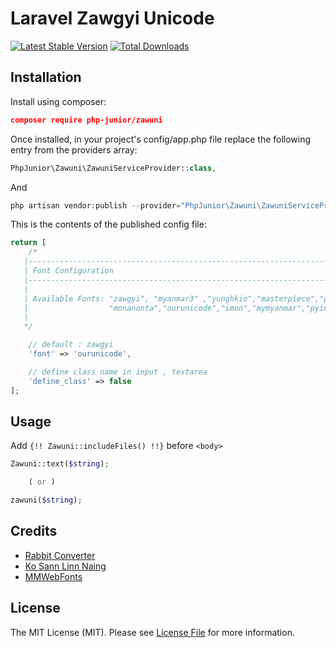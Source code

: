 # Laravel Zawgyi Unicode

[![Latest Stable Version](https://poser.pugx.org/php-junior/zawuni/v/stable)](https://packagist.org/packages/php-junior/zawuni)
[![Total Downloads](https://poser.pugx.org/php-junior/zawuni/downloads)](https://packagist.org/packages/php-junior/zawuni)

## Installation

Install using composer:
```json
composer require php-junior/zawuni
```

Once installed, in your project's config/app.php file replace the following entry from the providers array:

```php
PhpJunior\Zawuni\ZawuniServiceProvider::class,
```

And 
```php 
php artisan vendor:publish --provider="PhpJunior\Zawuni\ZawuniServiceProvider"
```
This is the contents of the published config file:

```php
return [
    /*
   |--------------------------------------------------------------------------
   | Font Configuration
   |--------------------------------------------------------------------------
   |
   | Available Fonts: "zawgyi", "myanmar3" ,"yunghkio","masterpiece","padauk"
   |                  "monanonta","ourunicode","imon","mymyanmar","pyidaungsu"
   |
   */

    // default : zawgyi
    'font' => 'ourunicode',

    // define class name in input , textarea
    'define_class' => false
];
```

## Usage

Add `{!! Zawuni::includeFiles() !!}` before `<body>`

```php
Zawuni::text($string);

    ( or )

zawuni($string);
```

## Credits

- [Rabbit Converter](https://github.com/Rabbit-Converter/Rabbit-PHP)
- [Ko Sann Linn Naing](https://github.com/sanlinnaing/php-myanmar-encoding-checker)
- [MMWebFonts](https://mmwebfonts.comquas.com/)

## License

The MIT License (MIT). Please see [License File](LICENSE.md) for more information.  
